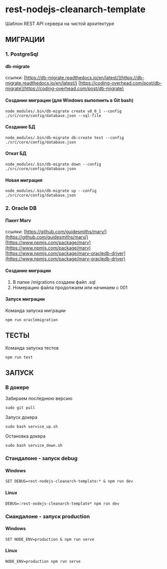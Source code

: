 # rest-nodejs-cleanarch-template
Шаблон REST API сервера на чистой архитектуре

## МИГРАЦИИ

### 1. PostgreSql
#### db-migrate
ссылки: 
[https://db-migrate.readthedocs.io/en/latest/](https://db-migrate.readthedocs.io/en/latest/)
[https://coding-overhead.com/post/db-migrate](https://coding-overhead.com/post/db-migrate)
#### Создание миграции (для Windows выполнить в Git bash)
    node_modules/.bin/db-migrate create v0_0_1 --config ./src/core/config/database.json --sql-file
#### Создание БД
    node_modules/.bin/db-migrate db:create test --config ./src/core/config/database.json
#### Откат БД
    node_modules/.bin/db-migrate down --config ./src/core/config/database.json
#### Новая миграция
    node_modules/.bin/db-migrate up --config ./src/core/config/database.json

### 2. Oracle DB
#### Пакет Marv
ссылки:
[https://github.com/guidesmiths/marv/](https://github.com/guidesmiths/marv/)
[https://www.npmjs.com/package/marv](https://www.npmjs.com/package/marv)
[https://www.npmjs.com/package/marv-oracledb-driver](https://www.npmjs.com/package/marv-oracledb-driver)

#### Создание миграции
1. В папке /migrations создаем файл .sql
2. Номерацию файла продолжаем или начинаем с 001

#### Запуск миграции
Команда запуска миграции

    npm run oraclemigration

## ТЕСТЫ
Команда запуска тестов

    npm run test

## ЗАПУСК
### В докере
Забираем последнюю версию

    sudo git pull

Запуск докера

    sudo bash service_up.sh

Остановка докера

    sudo bash service_down.sh

### Стандалоне - запуск debug 
#### Windows
    SET DEBUG=rest-nodejs-cleanarch-template:* & npm run dev
#### Linux
    DEBUG=:rest-nodejs-cleanarch-template* npm run dev

### Сиандалоне - запуск production
#### Windows
    SET NODE_ENV=production & npm run serve
#### Linux
    NODE_ENV=production npm run serve


